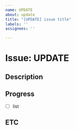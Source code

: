 ```yaml
---
name: UPDATE
about: update
title: "[UPDATE] issue title"
labels: ''
assignees: ''

---
```


# Issue: UPDATE

## Description
<!-- 설명. -->

## Progress
- [ ] list

## ETC
<!-- 비고 -->

